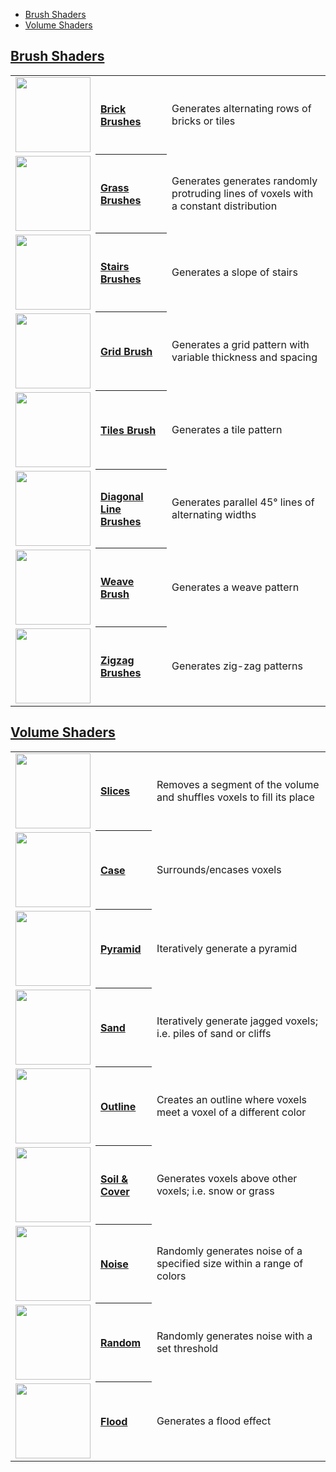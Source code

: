 - [Brush Shaders](#brush-shaders)
- [Volume Shaders](#volume-shaders)

## [Brush Shaders](brush-shaders)

<!-- LIST brushes 120 -->
<table>
	<tbody>
		<tr>
			<td height="120" align="left"><a href="Brick-Brushes"><img width="120" src="https://s3.amazonaws.com/misc.lachlanmcdonald.com/magicavoxel-shaders/icons1/bricks.png?cache=1594058731" alt=""></a></td>
			<th align="left"><a href="Brick-Brushes">Brick Brushes</a></th>
			<td>Generates alternating rows of bricks or tiles</td>
		</tr>
		<tr>
			<td height="120" align="left"><a href="Grass-Brushes"><img width="120" src="https://s3.amazonaws.com/misc.lachlanmcdonald.com/magicavoxel-shaders/icons1/grass.png?cache=1594058731" alt=""></a></td>
			<th align="left"><a href="Grass-Brushes">Grass Brushes</a></th>
			<td>Generates generates randomly protruding lines of voxels with a constant distribution</td>
		</tr>
		<tr>
			<td height="120" align="left"><a href="Stairs-Brushes"><img width="120" src="https://s3.amazonaws.com/misc.lachlanmcdonald.com/magicavoxel-shaders/icons1/stairs.png?cache=1594058731" alt=""></a></td>
			<th align="left"><a href="Stairs-Brushes">Stairs Brushes</a></th>
			<td>Generates a slope of stairs</td>
		</tr>
		<tr>
			<td height="120" align="left"><a href="Grid-Brush"><img width="120" src="https://s3.amazonaws.com/misc.lachlanmcdonald.com/magicavoxel-shaders/icons1/grid.png?cache=1594058731" alt=""></a></td>
			<th align="left"><a href="Grid-Brush">Grid Brush</a></th>
			<td>Generates a grid pattern with variable thickness and spacing</td>
		</tr>
		<tr>
			<td height="120" align="left"><a href="Tiles-Brush"><img width="120" src="https://s3.amazonaws.com/misc.lachlanmcdonald.com/magicavoxel-shaders/icons1/tiles.png?cache=1594058731" alt=""></a></td>
			<th align="left"><a href="Tiles-Brush">Tiles Brush</a></th>
			<td>Generates a tile pattern</td>
		</tr>
		<tr>
			<td height="120" align="left"><a href="Diagonal-Line-Brushes"><img width="120" src="https://s3.amazonaws.com/misc.lachlanmcdonald.com/magicavoxel-shaders/icons1/diagonal2.png?cache=1594058731" alt=""></a></td>
			<th align="left"><a href="Diagonal-Line-Brushes">Diagonal Line Brushes</a></th>
			<td>Generates parallel 45° lines of alternating widths</td>
		</tr>
		<tr>
			<td height="120" align="left"><a href="Weave-Brush"><img width="120" src="https://s3.amazonaws.com/misc.lachlanmcdonald.com/magicavoxel-shaders/icons1/weave.png?cache=1594058731" alt=""></a></td>
			<th align="left"><a href="Weave-Brush">Weave Brush</a></th>
			<td>Generates a weave pattern</td>
		</tr>
		<tr>
			<td height="120" align="left"><a href="Zigzag-Brushes"><img width="120" src="https://s3.amazonaws.com/misc.lachlanmcdonald.com/magicavoxel-shaders/icons1/zigzag2.png?cache=1594058731" alt=""></a></td>
			<th align="left"><a href="Zigzag-Brushes">Zigzag Brushes</a></th>
			<td>Generates zig-zag patterns</td>
		</tr>
	</tbody>
</table>
<!-- END -->

## [Volume Shaders](volume-shaders)

<!-- LIST volumes 120 -->
<table>
	<tbody>
		<tr>
			<td height="120" align="left"><a href="slices"><img width="120" src="https://s3.amazonaws.com/misc.lachlanmcdonald.com/magicavoxel-shaders/icons1/slice.png?cache=1594058731" alt=""></a></td>
			<th align="left"><a href="slices">Slices</a></th>
			<td>Removes a segment of the volume and shuffles voxels to fill its place</td>
		</tr>
		<tr>
			<td height="120" align="left"><a href="case"><img width="120" src="https://s3.amazonaws.com/misc.lachlanmcdonald.com/magicavoxel-shaders/icons1/case.png?cache=1594058731" alt=""></a></td>
			<th align="left"><a href="case">Case</a></th>
			<td>Surrounds/encases voxels</td>
		</tr>
		<tr>
			<td height="120" align="left"><a href="pyramid"><img width="120" src="https://s3.amazonaws.com/misc.lachlanmcdonald.com/magicavoxel-shaders/icons1/pyramid.png?cache=1594058731" alt=""></a></td>
			<th align="left"><a href="pyramid">Pyramid</a></th>
			<td>Iteratively generate a pyramid</td>
		</tr>
		<tr>
			<td height="120" align="left"><a href="sand"><img width="120" src="https://s3.amazonaws.com/misc.lachlanmcdonald.com/magicavoxel-shaders/icons1/sand.png?cache=1594058731" alt=""></a></td>
			<th align="left"><a href="sand">Sand</a></th>
			<td>Iteratively generate jagged voxels; i.e. piles of sand or cliffs</td>
		</tr>
		<tr>
			<td height="120" align="left"><a href="outline"><img width="120" src="https://s3.amazonaws.com/misc.lachlanmcdonald.com/magicavoxel-shaders/icons1/outline.png?cache=1594058731" alt=""></a></td>
			<th align="left"><a href="outline">Outline</a></th>
			<td>Creates an outline where voxels meet a voxel of a different color</td>
		</tr>
		<tr>
			<td height="120" align="left"><a href="Soil-&-Cover"><img width="120" src="https://s3.amazonaws.com/misc.lachlanmcdonald.com/magicavoxel-shaders/icons1/soil.png?cache=1594058731" alt=""></a></td>
			<th align="left"><a href="Soil-&-Cover">Soil &amp; Cover</a></th>
			<td>Generates voxels above other voxels; i.e. snow or grass</td>
		</tr>
		<tr>
			<td height="120" align="left"><a href="noise"><img width="120" src="https://s3.amazonaws.com/misc.lachlanmcdonald.com/magicavoxel-shaders/icons1/noise.png?cache=1594058731" alt=""></a></td>
			<th align="left"><a href="noise">Noise</a></th>
			<td>Randomly generates noise of a specified size within a range of colors</td>
		</tr>
		<tr>
			<td height="120" align="left"><a href="random"><img width="120" src="https://s3.amazonaws.com/misc.lachlanmcdonald.com/magicavoxel-shaders/icons1/random.png?cache=1594058731" alt=""></a></td>
			<th align="left"><a href="random">Random</a></th>
			<td>Randomly generates noise with a set threshold</td>
		</tr>
		<tr>
			<td height="120" align="left"><a href="flood"><img width="120" src="https://s3.amazonaws.com/misc.lachlanmcdonald.com/magicavoxel-shaders/icons1/flood.png?cache=1594058731" alt=""></a></td>
			<th align="left"><a href="flood">Flood</a></th>
			<td>Generates a flood effect</td>
		</tr>
	</tbody>
</table>
<!-- END -->

